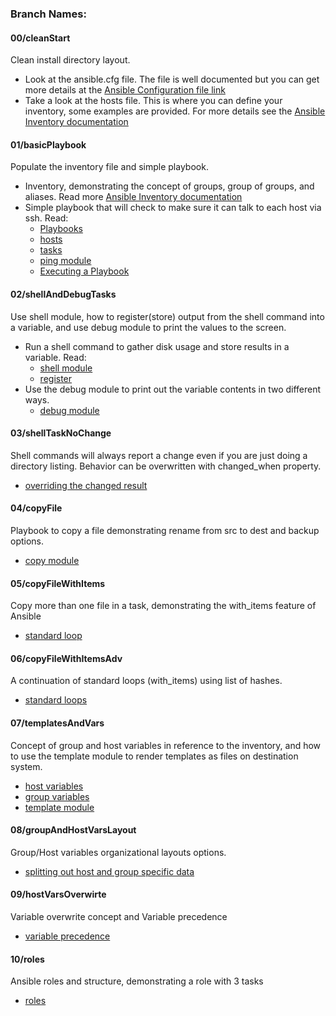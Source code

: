 ### Branch Names:

#### 00/cleanStart

Clean install directory layout.
* Look at the ansible.cfg file. The file is well documented but you can get more
details at the [Ansible Configuration file link](http://docs.ansible.com/ansible/latest/intro_configuration.html)
* Take a look at the hosts file.  This is where you can define your inventory,
some examples are provided.  For more details see the [Ansible Inventory documentation](http://docs.ansible.com/ansible/latest/intro_inventory.html)


#### 01/basicPlaybook

Populate the inventory file and simple playbook.

* Inventory, demonstrating the concept of groups, group of groups, and aliases.
Read more [Ansible Inventory documentation](http://docs.ansible.com/ansible/latest/intro_inventory.html)
* Simple playbook that will check to make sure it can talk to each host via ssh.
Read:
   * [Playbooks](http://docs.ansible.com/ansible/latest/playbooks.html)
   * [hosts](http://docs.ansible.com/ansible/latest/playbooks_intro.html#hosts-and-users)
   * [tasks](http://docs.ansible.com/ansible/latest/playbooks_intro.html#tasks-list)
   * [ping module](http://docs.ansible.com/ansible/latest/ping_module.html)
   * [Executing a Playbook](http://docs.ansible.com/ansible/latest/playbooks_intro.html#executing-a-playbook)


#### 02/shellAndDebugTasks

Use shell module, how to register(store) output from the shell
command into a variable, and use debug module to print the values to the screen.

* Run a shell command to gather disk usage and store results in a variable. Read:
  * [shell module](https://docs.ansible.com/ansible/latest/collections/ansible/builtin/shell_module.html#ansible-collections-ansible-builtin-shell-module)
  * [register](http://docs.ansible.com/ansible/latest/playbooks_conditionals.html#register-variables)
* Use the debug module to print out the variable contents in two different ways.
  * [debug module](https://docs.ansible.com/ansible/latest/collections/ansible/builtin/debug_module.html#ansible-collections-ansible-builtin-debug-module)


#### 03/shellTaskNoChange

Shell commands will always report a change even if you are just doing a directory
listing.  Behavior can be overwritten with changed_when property.
* [overriding the changed result](http://docs.ansible.com/ansible/latest/playbooks_error_handling.html#overriding-the-changed-result)


#### 04/copyFile

Playbook to copy a file demonstrating rename from src to dest and backup options.
* [copy module](http://docs.ansible.com/ansible/latest/copy_module.html)


#### 05/copyFileWithItems

Copy more than one file in a task, demonstrating the with_items feature of Ansible
* [standard loop](http://docs.ansible.com/ansible/latest/playbooks_loops.html#standard-loops)


#### 06/copyFileWithItemsAdv

A continuation of standard loops (with_items) using list of hashes.
* [standard loops](http://docs.ansible.com/ansible/latest/playbooks_loops.html#standard-loops)


#### 07/templatesAndVars

Concept of group and host variables in reference to the inventory, and how to use the template module
to render templates as files on destination system.
* [host variables](http://docs.ansible.com/ansible/latest/intro_inventory.html#host-variables)
* [group variables](http://docs.ansible.com/ansible/latest/intro_inventory.html#group-variables)
* [template module](https://docs.ansible.com/ansible/latest/collections/ansible/builtin/template_module.html#ansible-collections-ansible-builtin-template-module)


#### 08/groupAndHostVarsLayout

Group/Host variables organizational layouts options.
* [splitting out host and group specific data](http://docs.ansible.com/ansible/latest/intro_inventory.html#splitting-out-host-and-group-specific-data)


#### 09/hostVarsOverwirte

Variable overwrite concept and Variable precedence
* [variable precedence](http://docs.ansible.com/ansible/latest/playbooks_variables.html#variable-precedence-where-should-i-put-a-variable)


#### 10/roles

Ansible roles and structure, demonstrating a role with 3 tasks
* [roles](https://docs.ansible.com/ansible/latest/playbook_guide/playbooks_reuse_roles.html)
